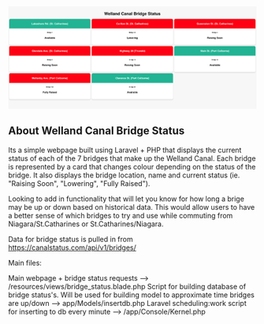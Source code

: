 


<p align="center">
  <img src="https://github.com/Ethansteip/Welland-Canal-Status/blob/master/Screen%20Shot%202020-10-27%20at%209.29.59%20AM.png" width="1000" title="hover text">
  
</p>


## About Welland Canal Bridge Status

Its a simple webpage built using Laravel + PHP that displays the current status of each of the 7 bridges that make up the Welland Canal. Each bridge is represented by a card that changes colour depending on the status of the bridge. It also displays the bridge location, name and current status (ie. "Raising Soon", "Lowering", "Fully Raised").

Looking to add in functionality that will let you know for how long a brige may be up or down based on historical data. This would allow users to have a better sense of which bridges to try and use while commuting from Niagara/St.Catharines or St.Catharines/Niagara.

Data for bridge status is pulled in from https://canalstatus.com/api/v1/bridges/

Main files:

Main webpage + bridge status requests --> /resources/views/bridge_status.blade.php
Script for building database of bridge status's. Will be used for building model to approximate time bridges are up/down --> app/Models/insertdb.php
Laravel scheduling:work script for inserting to db every minute --> /app/Console/Kernel.php
